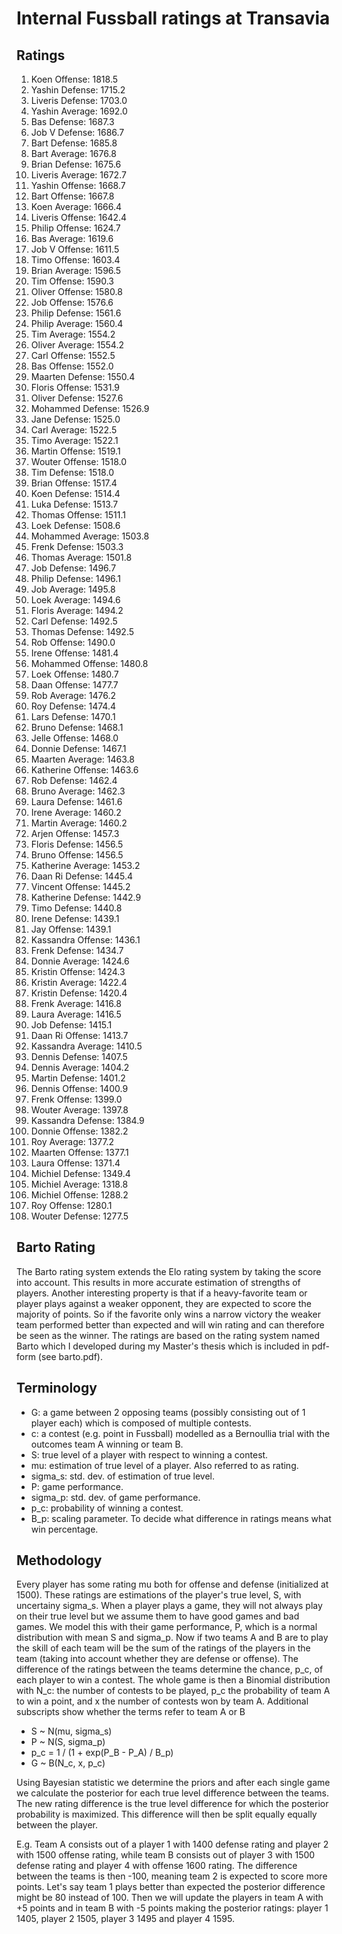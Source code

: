 # Internal Fussball ratings at Transavia
## Ratings
1. Koen Offense: 1818.5 
2. Yashin Defense: 1715.2 
3. Liveris Defense: 1703.0 
4. Yashin Average: 1692.0 
5. Bas Defense: 1687.3 
6. Job V Defense: 1686.7 
7. Bart Defense: 1685.8 
8. Bart Average: 1676.8 
9. Brian Defense: 1675.6 
10. Liveris Average: 1672.7 
11. Yashin Offense: 1668.7 
12. Bart Offense: 1667.8 
13. Koen Average: 1666.4 
14. Liveris Offense: 1642.4 
15. Philip Offense: 1624.7 
16. Bas Average: 1619.6 
17. Job V Offense: 1611.5 
18. Timo Offense: 1603.4 
19. Brian Average: 1596.5 
20. Tim Offense: 1590.3 
21. Oliver Offense: 1580.8 
22. Job Offense: 1576.6 
23. Philip  Defense: 1561.6 
24. Philip Average: 1560.4 
25. Tim Average: 1554.2 
26. Oliver Average: 1554.2 
27. Carl Offense: 1552.5 
28. Bas Offense: 1552.0 
29. Maarten Defense: 1550.4 
30. Floris Offense: 1531.9 
31. Oliver Defense: 1527.6 
32. Mohammed Defense: 1526.9 
33. Jane Defense: 1525.0 
34. Carl Average: 1522.5 
35. Timo Average: 1522.1 
36. Martin Offense: 1519.1 
37. Wouter Offense: 1518.0 
38. Tim Defense: 1518.0 
39. Brian Offense: 1517.4 
40. Koen Defense: 1514.4 
41. Luka Defense: 1513.7 
42. Thomas Offense: 1511.1 
43. Loek Defense: 1508.6 
44. Mohammed Average: 1503.8 
45. Frenk  Defense: 1503.3 
46. Thomas Average: 1501.8 
47. Job  Defense: 1496.7 
48. Philip Defense: 1496.1 
49. Job Average: 1495.8 
50. Loek Average: 1494.6 
51. Floris Average: 1494.2 
52. Carl Defense: 1492.5 
53. Thomas Defense: 1492.5 
54. Rob Offense: 1490.0 
55. Irene Offense: 1481.4 
56. Mohammed Offense: 1480.8 
57. Loek Offense: 1480.7 
58. Daan Offense: 1477.7 
59. Rob Average: 1476.2 
60. Roy Defense: 1474.4 
61. Lars Defense: 1470.1 
62. Bruno Defense: 1468.1 
63. Jelle Offense: 1468.0 
64. Donnie Defense: 1467.1 
65. Maarten Average: 1463.8 
66. Katherine Offense: 1463.6 
67. Rob Defense: 1462.4 
68. Bruno Average: 1462.3 
69. Laura Defense: 1461.6 
70. Irene Average: 1460.2 
71. Martin Average: 1460.2 
72. Arjen Offense: 1457.3 
73. Floris Defense: 1456.5 
74. Bruno Offense: 1456.5 
75. Katherine Average: 1453.2 
76. Daan Ri Defense: 1445.4 
77. Vincent Offense: 1445.2 
78. Katherine Defense: 1442.9 
79. Timo Defense: 1440.8 
80. Irene Defense: 1439.1 
81. Jay Offense: 1439.1 
82. Kassandra Offense: 1436.1 
83. Frenk Defense: 1434.7 
84. Donnie Average: 1424.6 
85. Kristin Offense: 1424.3 
86. Kristin Average: 1422.4 
87. Kristin Defense: 1420.4 
88. Frenk Average: 1416.8 
89. Laura Average: 1416.5 
90. Job Defense: 1415.1 
91. Daan Ri Offense: 1413.7 
92. Kassandra Average: 1410.5 
93. Dennis Defense: 1407.5 
94. Dennis Average: 1404.2 
95. Martin Defense: 1401.2 
96. Dennis Offense: 1400.9 
97. Frenk Offense: 1399.0 
98. Wouter Average: 1397.8 
99. Kassandra Defense: 1384.9 
100. Donnie Offense: 1382.2 
101. Roy Average: 1377.2 
102. Maarten Offense: 1377.1 
103. Laura Offense: 1371.4 
104. Michiel Defense: 1349.4 
105. Michiel Average: 1318.8 
106. Michiel Offense: 1288.2 
107. Roy Offense: 1280.1 
108. Wouter Defense: 1277.5 

## Barto Rating
The Barto rating system extends the Elo rating system by taking the score into account. This results in more accurate estimation of strengths of players. Another interesting property is that if a heavy-favorite team or player plays against a weaker opponent, they are expected to score the majority of points. So if the favorite only wins a narrow victory the weaker team performed better than expected and will win rating and can therefore be seen as the winner. The ratings are based on the rating system named Barto which I developed during my Master's thesis which is included in pdf-form (see barto.pdf).
## Terminology
- G: a game between 2 opposing teams (possibly consisting out of 1 player each) which is composed of multiple contests.
- c: a contest (e.g. point in Fussball) modelled as a Bernoullia trial with the outcomes team A winning or team B.
- S: true level of a player with respect to winning a contest.
- mu: estimation of true level of a player. Also referred to as rating.
- sigma_s: std. dev. of estimation of true level.
- P: game performance.
- sigma_p: std. dev. of game performance.
- p_c: probability of winning a contest.
- B_p: scaling parameter. To decide what difference in ratings means what win percentage.
## Methodology
Every player has some rating mu both for offense and defense (initialized at 1500). These ratings are estimations of the player's true level, S, with uncertainy sigma_s. When a player plays a game, they will not always play on their true level but we assume them to have good games and bad games. We model this with their game performance, P, which is a normal distribution with mean S and sigma_p. Now if two teams A and B are to play the skill of each team will be the sum of the ratings of the players in the team (taking into account whether they are defense or offense). The difference of the ratings between the teams determine the chance, p_c, of each player to win a contest. The whole game is then a Binomial distribution with N_c: the number of contests to be played, p_c the probability of team A to win a point, and x the number of contests won by team A. Additional subscripts show whether the terms refer to team A or B
- S ~ N(mu, sigma_s)
- P ~ N(S, sigma_p)
- p_c = 1 / (1 + exp(P_B - P_A) / B_p)
- G ~ B(N_c, x, p_c)

Using Bayesian statistic we determine the priors and after each single game we calculate the posterior for each true level difference between the teams. The new rating difference is the true level difference for which the posterior probability is maximized. This difference will then be split equally equally between the player. 

E.g. Team A consists out of a player 1 with 1400 defense rating and player 2 with 1500 offense rating, while team B consists out of player 3 with 1500 defense rating and player 4 with offense 1600 rating. The difference between the teams is then -100, meaning team 2 is expected to score more points. Let's say team 1 plays better than expected the posterior difference might be 80 instead of 100. Then we will update the players in team A with +5 points and in team B with -5 points making the posterior ratings: player 1 1405, player 2 1505, player 3 1495 and player 4 1595.